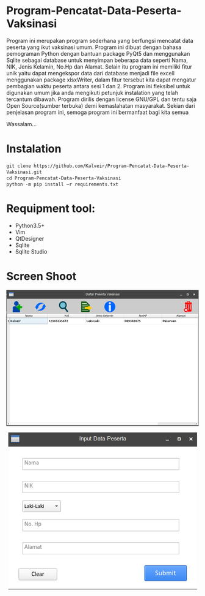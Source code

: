 # Program-Pencatat-Data-Peserta-Vaksinasi
Program ini merupakan program sederhana yang‭ ‬berfungsi mencatat data peserta yang ikut vaksinasi umum.‭ ‬Program ini dibuat dengan bahasa pemograman‭ ‬Python dengan bantuan package‭ ‬PyQt5‭ ‬dan menggunakan‭ ‬Sqlite‭ ‬sebagai database untuk menyimpan beberapa data seperti Nama,‭ ‬NIK,‭ ‬Jenis Kelamin,‭ ‬No.Hp dan Alamat.‭ ‬Selain itu program ini memiliki fitur unik yaitu dapat mengekspor data dari database menjadi file excell menggunakan package‭ ‬xlsxWriter,‭ ‬dalam fitur tersebut kita dapat mengatur pembagian waktu peserta antara sesi‭ ‬1‭ ‬dan‭ ‬2.‭ ‬Program ini fleksibel untuk digunakan umum jika anda mengikuti petunjuk‭ ‬instalation‭ ‬yang telah tercantum dibawah.‭ ‬Program dirilis dengan license GNU/GPL dan tentu saja Open Source(sumber terbuka‭) ‬demi kemaslahatan masyarakat.‭ ‬Sekian dari penjelasan program ini,‭ ‬semoga program ini bermanfaat‭ ‬bagi kita semua

Wassalam...

# Instalation
```
git‭ ‬clone‭ ‬https://github.com/Kalveir/Program-Pencatat-Data-Peserta-Vaksinasi.git
cd Program-Pencatat-Data-Peserta-Vaksinasi
python -m pip install‭ ‬–r‭ ‬requirements.txt
```
# Requipment tool:
- Python3.5+
- Vim
- QtDesigner
- Sqlite
- Sqlite Studio

# Screen Shoot
<p align = "center">
  <img src= "https://github.com/Kalveir/Program-Pencatat-Data-Peserta-Vaksinasi/blob/master/screenshoot/Tabel.jpg">
</p>
<p align = "center">
  <img src= "https://github.com/Kalveir/Program-Pencatat-Data-Peserta-Vaksinasi/blob/master/screenshoot/input.jpg">
</p>
